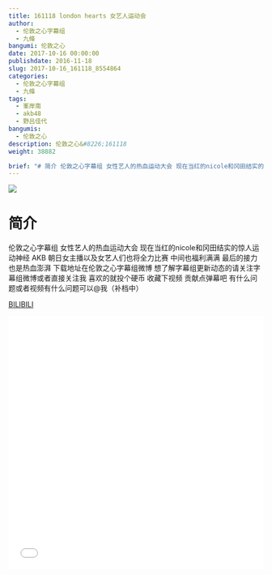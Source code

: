 ```yaml
---
title: 161118 london hearts 女艺人运动会
author: 
  - 伦敦之心字幕组
  - 九條
bangumi: 伦敦之心
date: 2017-10-16 00:00:00
publishdate: 2016-11-18
slug: 2017-10-16_161118_8554864
categories: 
  - 伦敦之心字幕组
  - 九條
tags: 
  - 峯岸南
  - akb48
  - 野吕佳代
bangumis: 
  - 伦敦之心
description: 伦敦之心&#8226;161118
weight: 38882

brief: "# 简介 伦敦之心字幕组 女性艺人的热血运动大会 现在当红的nicole和冈田结实的惊人运动神经 AKB 朝日女主播以及女艺人们也将全力比赛 中间也福利满满 最后的接力也是热血澎湃 下载地址在伦敦之心字幕组微博 想了解字幕组更新动态的请关注字幕组微博或者直接关注我 喜欢的就投个硬币 收藏下视频 贡献点弹幕吧 有什么问题或者视频有什么问题可以@我（补档中）"
---
```


![](https://i.imgur.com/UKlZvf4.jpg)

# 简介  
伦敦之心字幕组 女性艺人的热血运动大会 现在当红的nicole和冈田结实的惊人运动神经 AKB 朝日女主播以及女艺人们也将全力比赛 中间也福利满满 最后的接力也是热血澎湃 下载地址在伦敦之心字幕组微博 想了解字幕组更新动态的请关注字幕组微博或者直接关注我 喜欢的就投个硬币 收藏下视频 贡献点弹幕吧 有什么问题或者视频有什么问题可以@我（补档中）

  [BILIBILI](https://www.bilibili.com/video/av8554864/)


<div class="vcontainer">  <iframe class='video' src="//www.bilibili.com/blackboard/player.html?aid=8554864" width="100%" height="500" frameborder="0" allowfullscreen="allowfullscreen"></iframe></div>
